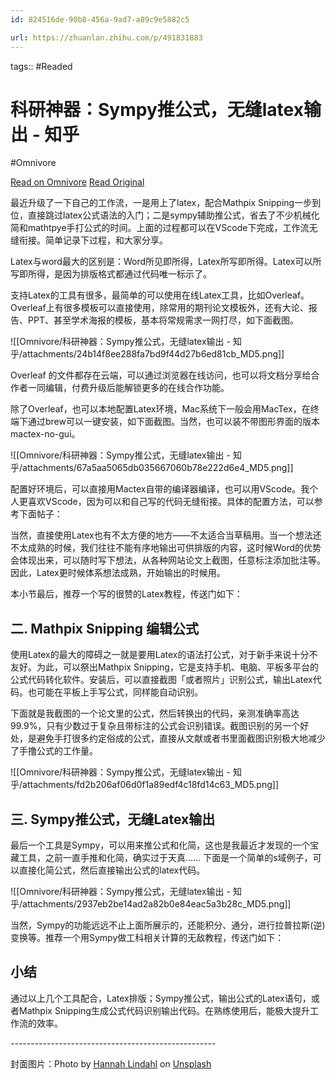 ```yaml
---
id: 824516de-90b8-456a-9ad7-a89c9e5882c5

url: https://zhuanlan.zhihu.com/p/491831883
---
```



tags::  #Readed 

# 科研神器：Sympy推公式，无缝latex输出 - 知乎
#Omnivore

[Read on Omnivore](https://omnivore.app/me/sympy-latex-19072ede6ca)
[Read Original](https://zhuanlan.zhihu.com/p/491831883)

最近升级了一下自己的工作流，一是用上了latex，配合Mathpix Snipping一步到位，直接跳过latex公式语法的入门；二是sympy辅助推公式，省去了不少机械化简和mathtpye手打公式的时间。上面的过程都可以在VScode下完成，工作流无缝衔接。简单记录下过程，和大家分享。

Latex与word最大的区别是：Word所见即所得，Latex所写即所得。Latex可以所写即所得，是因为排版格式都通过代码唯一标示了。 

支持Latex的工具有很多，最简单的可以使用在线Latex工具，比如Overleaf。Overleaf上有很多模板可以直接使用，除常用的期刊论文模板外，还有大论、报告、PPT、甚至学术海报的模板，基本将常规需求一网打尽，如下面截图。 

![[Omnivore/科研神器：Sympy推公式，无缝latex输出 - 知乎/attachments/24b14f8ee288fa7bd9f44d27b6ed81cb_MD5.png]]

Overleaf 的文件都存在云端，可以通过浏览器在线访问，也可以将文档分享给合作者一同编辑，付费升级后能解锁更多的在线合作功能。

除了Overleaf，也可以本地配置Latex环境，Mac系统下一般会用MacTex，在终端下通过brew可以一键安装，如下面截图。当然，也可以装不带图形界面的版本mactex-no-gui。

![[Omnivore/科研神器：Sympy推公式，无缝latex输出 - 知乎/attachments/67a5aa5065db035667060b78e222d6e4_MD5.png]]

 配置好环境后，可以直接用Mactex自带的编译器编译，也可以用VScode。我个人更喜欢VScode，因为可以和自己写的代码无缝衔接。具体的配置方法，可以参考下面帖子：

 当然，直接使用Latex也有不太方便的地方——不太适合当草稿用。当一个想法还不太成熟的时候，我们往往不能有序地输出可供排版的内容，这时候Word的优势会体现出来，可以随时写下想法，从各种网站论文上截图，任意标注添加批注等。因此，Latex更时候体系想法成熟，开始输出的时候用。

本小节最后，推荐一个写的很赞的Latex教程，传送门如下：

## 二. Mathpix Snipping 编辑公式

使用Latex的最大的障碍之一就是要用Latex的语法打公式，对于新手来说十分不友好。为此，可以祭出Mathpix Snipping，它是支持手机、电脑、平板多平台的公式代码转化软件。安装后，可以直接截图「或者照片」识别公式，输出Latex代码。也可能在平板上手写公式，同样能自动识别。

下面就是我截图的一个论文里的公式，然后转换出的代码，亲测准确率高达99.9%，只有少数过于复杂且带标注的公式会识别错误。截图识别的另一个好处，是避免手打很多约定俗成的公式，直接从文献或者书里面截图识别极大地减少了手撸公式的工作量。

![[Omnivore/科研神器：Sympy推公式，无缝latex输出 - 知乎/attachments/fd2b206af06d0f1a89edf4c18fd14c63_MD5.png]]

## 三. Sympy推公式，无缝Latex输出

最后一个工具是Sympy，可以用来推公式和化简，这也是我最近才发现的一个宝藏工具，之前一直手推和化简，确实过于天真…… 下面是一个简单的s域例子，可以直接化简公式，然后直接输出公式的latex代码。

![[Omnivore/科研神器：Sympy推公式，无缝latex输出 - 知乎/attachments/2937eb2be14ad2a82b0e84eac5a3b28c_MD5.png]]

当然，Sympy的功能远远不止上面所展示的，还能积分、通分，进行拉普拉斯(逆)变换等。推荐一个用Sympy做工科相关计算的无敌教程，传送门如下：

## 小结

通过以上几个工具配合，Latex排版；Sympy推公式，输出公式的Latex语句，或者Mathpix Snipping生成公式代码识别输出代码。在熟练使用后，能极大提升工作流的效率。

\--------------------------------------------------- 

封面图片：Photo by [Hannah Lindahl](https://link.zhihu.com/?target=https%3A//unsplash.com/%40hannielindahl%3Futm%5Fsource%3Dunsplash%26utm%5Fmedium%3Dreferral%26utm%5Fcontent%3DcreditCopyText) on [Unsplash](https://link.zhihu.com/?target=https%3A//unsplash.com/t/current-events%3Futm%5Fsource%3Dunsplash%26utm%5Fmedium%3Dreferral%26utm%5Fcontent%3DcreditCopyText)

